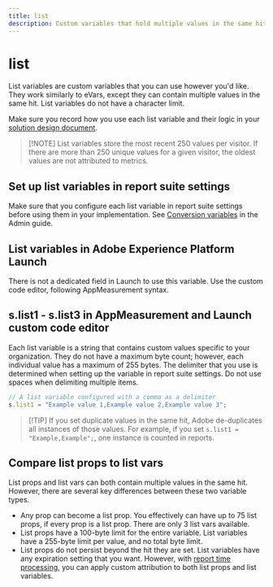 ```yaml
---
title: list
description: Custom variables that hold multiple values in the same hit.
---
```


# list

List variables are custom variables that you can use however you'd like. They work similarly to eVars, except they can contain multiple values in the same hit. List variables do not have a character limit.

Make sure you record how you use each list variable and their logic in your [solution design document](../../prepare/solution-design.md).

> [!NOTE] List variables store the most recent 250 values per visitor. If there are more than 250 unique values for a given visitor, the oldest values are not attributed to metrics.

## Set up list variables in report suite settings

Make sure that you configure each list variable in report suite settings before using them in your implementation. See [Conversion variables](/help/admin/admin/conversion-var-admin/list-var-admin.md) in the Admin guide.

## List variables in Adobe Experience Platform Launch

There is not a dedicated field in Launch to use this variable. Use the custom code editor, following AppMeasurement syntax.

## s.list1 - s.list3 in AppMeasurement and Launch custom code editor

Each list variable is a string that contains custom values specific to your organization. They do not have a maximum byte count; however, each individual value has a maximum of 255 bytes. The delimiter that you use is determined when setting up the variable in report suite settings. Do not use spaces when delimiting multiple items.

```js
// A list variable configured with a comma as a delimiter
s.list1 = "Example value 1,Example value 2,Example value 3";
```

> [!TIP] If you set duplicate values in the same hit, Adobe de-duplicates all instances of those values. For example, if you set `s.list1 = "Example,Example";`, one instance is counted in reports.

## Compare list props to list vars

List props and list vars can both contain multiple values in the same hit. However, there are several key differences between these two variable types.

* Any prop can become a list prop. You effectively can have up to 75 list props, if every prop is a list prop. There are only 3 list vars available.
* List props have a 100-byte limit for the entire variable. List variables have a 255-byte limit per value, and no total byte limit.
* List props do not persist beyond the hit they are set. List variables have any expiration setting that you want. However, with [report time processing](/help/components/vrs/vrs-report-time-processing.md), you can apply custom attribution to both list props and list variables.

